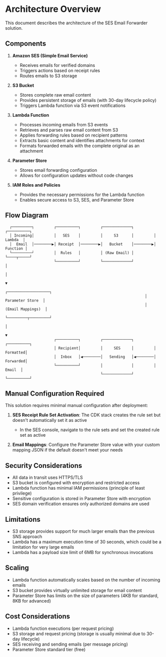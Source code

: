 # Architecture Overview

This document describes the architecture of the SES Email Forwarder solution.

## Components

1. **Amazon SES (Simple Email Service)**
   - Receives emails for verified domains
   - Triggers actions based on receipt rules
   - Routes emails to S3 storage

2. **S3 Bucket**
   - Stores complete raw email content
   - Provides persistent storage of emails (with 30-day lifecycle policy)
   - Triggers Lambda function via S3 event notifications

3. **Lambda Function**
   - Processes incoming emails from S3 events
   - Retrieves and parses raw email content from S3
   - Applies forwarding rules based on recipient patterns
   - Extracts basic content and identifies attachments for context
   - Formats forwarded emails with the complete original as an attachment

4. **Parameter Store**
   - Stores email forwarding configuration
   - Allows for configuration updates without code changes

5. **IAM Roles and Policies**
   - Provides the necessary permissions for the Lambda function
   - Enables secure access to S3, SES, and Parameter Store

## Flow Diagram

```
  ┌─────────┐         ┌──────────┐         ┌─────────────┐         ┌──────────┐
  │ Incoming│         │   SES    │         │     S3      │         │  Lambda  │
  │  Email  │────────▶│ Receipt  │────────▶│   Bucket    │────────▶│ Function │
  └─────────┘         │  Rules   │         │ (Raw Email) │         └────┬─────┘
                      └──────────┘         └─────────────┘              │
                                                                         │
                                                                         ▼
                                                               ┌───────────────────┐
                                                               │  Parameter Store  │
                                                               │ (Email Mappings)  │
                                                               └─────────┬─────────┘
                                                                         │
                                                                         ▼
                      ┌──────────┐         ┌─────────────┐         ┌──────────┐
                      │ Recipient│         │     SES     │         │ Formatted│
                      │  Inbox   │◀────────│   Sending   │◀────────│ Forwarded│
                      └──────────┘         │             │         │   Email  │
                                           └─────────────┘         └──────────┘
```

## Manual Configuration Required

This solution requires minimal manual configuration after deployment:

1. **SES Receipt Rule Set Activation**: The CDK stack creates the rule set but doesn't automatically set it as active
   - In the SES console, navigate to the rule sets and set the created rule set as active

2. **Email Mappings**: Configure the Parameter Store value with your custom mapping JSON if the default doesn't meet your needs

## Security Considerations

- All data in transit uses HTTPS/TLS
- S3 bucket is configured with encryption and restricted access
- Lambda function has minimal IAM permissions (principle of least privilege)
- Sensitive configuration is stored in Parameter Store with encryption
- SES domain verification ensures only authorized domains are used

## Limitations

- S3 storage provides support for much larger emails than the previous SNS approach
- Lambda has a maximum execution time of 30 seconds, which could be a limitation for very large emails
- Lambda has a payload size limit of 6MB for synchronous invocations

## Scaling

- Lambda function automatically scales based on the number of incoming emails
- S3 bucket provides virtually unlimited storage for email content
- Parameter Store has limits on the size of parameters (4KB for standard, 8KB for advanced)

## Cost Considerations

- Lambda function executions (per request pricing)
- S3 storage and request pricing (storage is usually minimal due to 30-day lifecycle)
- SES receiving and sending emails (per message pricing)
- Parameter Store standard tier (free)